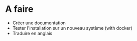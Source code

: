 # A faire

- Créer une documentation
- Tester l'installation sur un nouveau système (with docker)
- Traduire en anglais